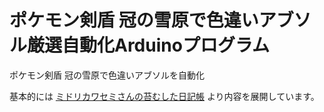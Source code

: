 # ポケモン剣盾 冠の雪原で色違いアブソル厳選自動化Arduinoプログラム
ポケモン剣盾 冠の雪原で色違いアブソルを自動化

基本的には [ミドリカワセミさんの苔むした日記帳](https://kokenikki.blogspot.com/2021/09/poke09extra.html) より内容を展開しています。
